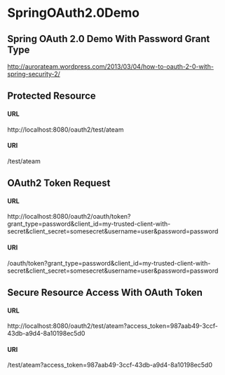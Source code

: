 SpringOAuth2.0Demo
==================

Spring OAuth 2.0 Demo With Password Grant Type
----------------------------------------------
http://aurorateam.wordpress.com/2013/03/04/how-to-oauth-2-0-with-spring-security-2/

Protected Resource
------------------
#### URL
http://localhost:8080/oauth2/test/ateam
#### URI
/test/ateam


OAuth2 Token Request
--------------------
#### URL
http://localhost:8080/oauth2/oauth/token?grant_type=password&client_id=my-trusted-client-with-secret&client_secret=somesecret&username=user&password=password
#### URI
/oauth/token?grant_type=password&client_id=my-trusted-client-with-secret&client_secret=somesecret&username=user&password=password

Secure Resource Access With OAuth Token 
---------------------------------------
#### URL
http://localhost:8080/oauth2/test/ateam?access_token=987aab49-3ccf-43db-a9d4-8a10198ec5d0
#### URI
/test/ateam?access_token=987aab49-3ccf-43db-a9d4-8a10198ec5d0
